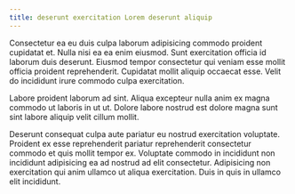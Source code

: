 ```yaml
---
title: deserunt exercitation Lorem deserunt aliquip
---
```


Consectetur ea eu duis culpa laborum adipisicing commodo proident cupidatat et. Nulla nisi ea ea enim eiusmod. Sunt exercitation officia id laborum duis deserunt. Eiusmod tempor consectetur qui veniam esse mollit officia proident reprehenderit. Cupidatat mollit aliquip occaecat esse. Velit do incididunt irure commodo culpa exercitation.

Labore proident laborum ad sint. Aliqua excepteur nulla anim ex magna commodo ut laboris in ut ut. Dolore labore nostrud est dolore magna sunt sint labore aliquip velit cillum mollit.

Deserunt consequat culpa aute pariatur eu nostrud exercitation voluptate. Proident ex esse reprehenderit pariatur reprehenderit consectetur commodo et quis mollit tempor ex. Voluptate commodo in incididunt non incididunt adipisicing ea ad nostrud ad elit consectetur. Adipisicing non exercitation qui anim ullamco ut aliqua exercitation. Duis in quis in ullamco elit incididunt.